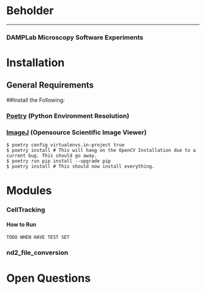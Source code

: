 # Beholder
---
### DAMPLab Microscopy Software Experiments

# Installation
## General Requirements
##Install the Following:
### [Poetry](https://python-poetry.org/docs/#installation) (Python Environment Resolution)
### [ImageJ](https://imagej.net/Fiji/Downloads) (Opensource Scientific Image Viewer)
```
$ poetry config virtualenvs.in-project true
$ poetry install # This will hang on the OpenCV Installation due to a current bug. This should go away.
$ poetry run pip install --upgrade pip 
$ poetry install # This should now install everything.
```

# Modules
### CellTracking
#### How to Run
```
TODO WHEN HAVE TEST SET
```
### nd2_file_conversion


# Open Questions
